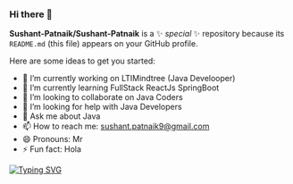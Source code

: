 ### Hi there 👋


**Sushant-Patnaik/Sushant-Patnaik** is a ✨ _special_ ✨ repository because its `README.md` (this file) appears on your GitHub profile.

Here are some ideas to get you started:

- 🔭 I’m currently working on LTIMindtree (Java Develooper)
- 🌱 I’m currently learning FullStack ReactJs SpringBoot
- 👯 I’m looking to collaborate on Java Coders
- 🤔 I’m looking for help with Java Developers
- 💬 Ask me about Java
- 📫 How to reach me: sushant.patnaik9@gmail.com
- 😄 Pronouns: Mr
- ⚡ Fun fact: Hola

<a href="https://git.io/typing-svg"><img src="https://readme-typing-svg.herokuapp.com?font=Fira+Code&pause=1000&width=935&lines=Hello%2C+Thank+you+for+giving+me;+this+wonderful+opportunity+to+introduce+myself+to+you.;+I+am+SUSHANT+PATNAIK;+We+are+four+members+in+my+family+including+me.;+I+am+native+to+Odisha+Rayagada;+Currently%2C+I+want+to+secure+a+job+with+LTIMindtree%2C;+My+long-term+goal+is+by+gaining+work+experience+of+01-02+years;+contributing+to+the+betterment+of+my+workplace+and+society.;+I+am+a+self-motivated%2C+and+disciplined+soul.;+I+am+always+keen+to+up-skill+myself;+by+learning+new+things+whenever;+I+get+a+chance.++My+strengths+are;+my+analytical+approach%2C+problem-solving%2C;+time+management%2C++and;+presentation+skills.;+I+believe+in+being+realistic++my;+free+time%2C+I+enjoy+spending+time;+using+Linux+tools%2C+practicing+code+in+geeks+for+geeks;+and+leet+code.;++Apart+from+this+I+work+with+the;+projects+assigned+in+my+company.;+I+enjoy+Bike+rides;+and+IOT+toys." alt="Typing SVG" /></a>
 
